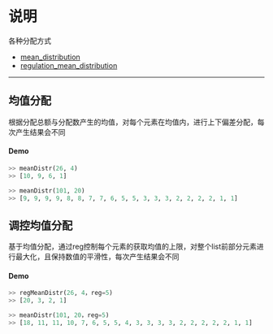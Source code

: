 # 说明
各种分配方式

- [mean_distribution](#均值分配)
- [regulation_mean_distribution](#调控均值分配)


---
## 均值分配
根据分配总额与分配数产生的均值，对每个元素在均值内，进行上下偏差分配，每次产生结果会不同

#### Demo
```python
>> meanDistr(26, 4)
>> [10, 9, 6, 1]

>> meanDistr(101, 20)
>> [9, 9, 9, 9, 8, 8, 7, 7, 6, 5, 5, 3, 3, 3, 2, 2, 2, 2, 1, 1]

```

## 调控均值分配
基于均值分配，通过reg控制每个元素的获取均值的上限，对整个list前部分元素进行最大化，且保持数值的平滑性，每次产生结果会不同

#### Demo
```python
>> regMeanDistr(26, 4，reg=5)
>> [20, 3, 2, 1]

>> meanDistr(101, 20，reg=5)
>> [18, 11, 11, 10, 7, 6, 5, 5, 4, 3, 3, 3, 3, 2, 2, 2, 2, 2, 1, 1]

```
